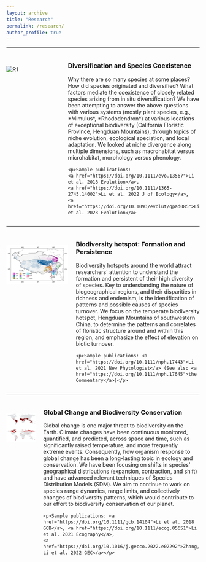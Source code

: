```yaml
---
layout: archive
title: "Research"
permalink: /research/
author_profile: true
---
```


<!--
![](./images/fig_nicheRange.png){: width=30% style="float: left"}
does not work

<img style="float: left" width="250" src="/images/fig-spAsso.png">
![left-aligned-image](image.jpg){: .align-left}
![left-aligned-image](/images/fig_nicheRange.png){: width=30% .align-left}
{:style="clear: left"}
![image alt <](/images/fig_niche.png){: width="300px"}

-->

---

<div style="display: flex; justify-content: space-around;">
  <div style="flex: 1; margin-right: 20px;">
    <br>
    <br> <!-- Empty lines added here -->
    <img src="/images/fig_rhodo.png" alt="R1" width="400px">
  </div>
  <div style="flex: 2;">
    <h3>Diversification and Species Coexistence</h3>
    Why there are so many species at some places? How did species originated and diversified? What factors mediate the coexistence of closely related species arising from in situ diversification? We have been attempting to answer the above questions with various systems (mostly plant species, e.g., *Mimulus*, *Rhododendron*) at various locations of exceptional biodiversity (California Floristic Province, Hengduan Mountains), through topics of niche evolution, ecological speciation, and local adaptation. We looked at niche divergence along multiple dimensions, such as macrohabitat versus microhabitat, morphology versus phenology.

    <p>Sample publications: 
    <a href="https://doi.org/10.1111/evo.13567">Li et al. 2018 Evolution</a>, 
    <a href="https://doi.org/10.1111/1365-2745.14002">Li et al. 2022 J of Ecology</a>, 
    <a href="https://doi.org/10.1093/evolut/qpad085">Li et al. 2023 Evolution</a>
</p>

  </div>
</div>

---

<div style="display: flex; justify-content: space-around;">
  <div style="flex: 1; margin-right: 20px;">
    <br>
    <br> <!-- Empty lines added here -->
    <img src="/images/fig_HDflora.png" alt="Left Image 2" width="400px">
  </div>
  <div style="flex: 2;">
    <h3>Biodiversity hotspot: Formation and Persistence</h3>
    Biodiversity hotspots around the world attract researchers' attention to understand the formation and persistent of their high diversity of species. Key to understanding the nature of biogeographical regions, and their disparities in richness and endemism, is the identification of patterns and possible causes of species turnover. We focus on the temperate biodiversity hotspot, Hengduan Mountains of southwestern China, to determine the patterns and correlates of floristic structure around and within this region, and emphasize the effect of elevation on biotic turnover.

    <p>Sample publications: <a href="https://doi.org/10.1111/nph.17443">Li et al. 2021 New Phytologist</a> (See also <a href="https://doi.org/10.1111/nph.17645">the Commentary</a>)</p>

  </div>
</div>

---

<div style="display: flex; justify-content: space-around;">
  <div style="flex: 1; margin-right: 20px;">
    <br>
    <br> <!-- Empty lines added here -->
    <img src="/images/fig_NAC.png" alt="R3" width="400px">
  </div>
  <div style="flex: 2;">
    <h3>Global Change and Biodiversity Conservation</h3>
    Global change is one major threat to biodiversity on the Earth. Climate changes have been continuous monitored, quantified, and predicted, across space and time, such as significantly raised temperature, and more frequently extreme events. Consequently, how organism response to global change has been a long-lasting topic in ecology and conservation. We have been focusing on shifts in species' geographical distributions (expansion, contraction, and shift) and have advanced relevant techniques of Species Distribution Models (SDM). We aim to continue to work on species range dynamics, range limits, and collectively changes of biodiversity patterns, which would contribute to our effort to biodiversity conservation of our planet.

    <p>Sample publications: <a href="https://doi.org/10.1111/gcb.14104">Li et al. 2018 GCB</a>, <a href="https://doi.org/10.1111/ecog.05651">Li et al. 2021 Ecography</a>, 
    <a href="https://doi.org/10.1016/j.gecco.2022.e02292">Zhang, Li et al. 2022 GEC</a></p>
  </div>
</div>

<!--
![](/images/fig_rhodo.png){: width="300px" style="float:left; padding-right:30px"}
### Diversification and Species Coexistence
Why there are so many species at some places? How did species originated and diversified? What factors mediate the coexistence of closely related species arising from in situ diversification? We have been attempting to answer the above questions with various systems (mostly plant species, e.g., *Mimulus*, *Rhododendron*) at various locations of exceptional biodiversity (California Floristic Province, Hengduan Mountains), through topics of niche evolution, ecological speciation, and local adaptation. We looked at niche divergence along multiple dimensions, such as macrohabitat versus microhabitat, morphology versus phenology.

Sample publications: [*Li et al., 2018, Evolution*](https://doi.org/10.1111/evo.13567), [*Li et al., 2022, J of Ecology*](https://doi.org/10.1111/1365-2745.14002), [*Li et al., 2023, Evolution*](https://doi.org/10.1093/evolut/qpad085)

![](/images/fig_HDflora.png){: width="300px" style="float:left; padding-right:30px"}
{: style="clear: both"}
### Biodiversity hotspot: Formation and Persistence
Biodiversity hotspots around the world attract researchers' attention to understand the formation and persistent of their high diversity of species. Key to understanding the nature of biogeographical regions, and their disparities in richness and endemism, is the identification of patterns and possible causes of species turnover. We focus on the temperate biodiversity hotspot, Hengduan Mountains of southwestern China, to determine the patterns and correlates of floristic structure around and within this region, and emphasize the effect of elevation on biotic turnover.

Sample publications: [*Li, et al., 2021, New Phytologist*](https://doi.org/10.1111/nph.17443) (See also [the Commentary](https://doi.org/10.1111/nph.17645))

![](/images/fig_NAC.png){: width="300px" style="float:left; padding-right:30px"}
{: style="clear: both"}
### Global Change and Biodiversity Conservation

Global change is one major threat to biodiversity on the Earth. Climate changes have been continuous monitored, quantified, and predicted, across space and time, such as significantly raised temperature, and more frequently extreme events. Consequently, how organism response to global change has been a long-lasting topic in ecology and conservation. We have been focusing on shifts in species' geographical distributions (expansion, contraction, and shift) and have advanced relevant techniques of Species Distribution Models (SDM). We aim to continue to work on species range dynamics, range limits, and collectively changes of biodiversity patterns, which would contribute to our effort to biodiversity conservation of our planet.

Sample publications: [*Li, et al., 2018, GCB*](https://doi.org/10.1111/gcb.14104), [*Li, et al., 2021, Ecography*](https://doi.org/10.1111/ecog.05651), [*Zhang, Li, et al., 2022 GEC*](https://doi.org/10.1016/j.gecco.2022.e02292)
-->

